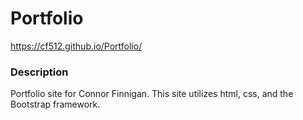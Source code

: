 # Portfolio
https://cf512.github.io/Portfolio/

### Description

Portfolio site for Connor Finnigan. This site utilizes html, css, and the Bootstrap framework.
